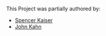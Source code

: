 This Project was partially authored by:
- [Spencer Kaiser](mailto:spencer.kaiser@aa.com)
- [John Kahn](mailto:john.kahn@aa.com)
